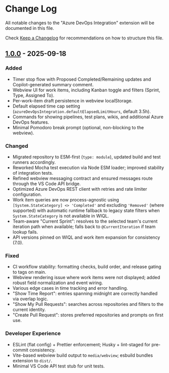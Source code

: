 # Change Log

All notable changes to the "Azure DevOps Integration" extension will be documented in this file.

Check [Keep a Changelog](http://keepachangelog.com/) for recommendations on how to structure this file.

## [1.0.0] - 2025-09-18

### Added

- Timer stop flow with Proposed Completed/Remaining updates and Copilot-generated summary comment.
- Webview UI for work items, including Kanban toggle and filters (Sprint, Type, Assigned To).
- Per-work-item draft persistence in webview localStorage.
- Default elapsed time cap setting (`azureDevOpsIntegration.defaultElapsedLimitHours`, default 3.5h).
- Commands for showing pipelines, test plans, wikis, and additional Azure DevOps features.
- Minimal Pomodoro break prompt (optional, non-blocking to the webview).

### Changed

- Migrated repository to ESM-first (`type: module`), updated build and test runners accordingly.
- Reworked Mocha test execution via Node ESM loader; improved stability of integration tests.
- Refined webview messaging contract and ensured messages route through the VS Code API bridge.
- Optimized Azure DevOps REST client with retries and rate limiter configuration.
- Work item queries are now process-agnostic using `[System.StateCategory] <> 'Completed'` and excluding `'Removed'` (where supported) with automatic runtime fallback to legacy state filters when `System.StateCategory` is not available in WIQL.
- Team-aware "Current Sprint": resolves to the selected team's current iteration path when available; falls back to `@CurrentIteration` if team lookup fails.
- API versions pinned on WIQL and work item expansion for consistency (7.0).

### Fixed

- CI workflow stability: formatting checks, build order, and release gating to tags on main.
- Webview rendering issue where work items were not displayed; added robust field normalization and event wiring.
- Various edge cases in time tracking and error handling.
- "Show Time Report": entries spanning midnight are correctly handled via overlap logic.
- "Show My Pull Requests": searches across repositories and filters to the current identity.
- "Create Pull Request": stores preferred repositories and prompts on first use.

### Developer Experience

- ESLint (flat config) + Prettier enforcement; Husky + lint-staged for pre-commit consistency.
- Vite-based webview build output to `media/webview`; esbuild bundles extension to `dist/`.
- Minimal VS Code API test stub for unit tests.

[1.0.0]: https://github.com/plures/AzureDevOps-Integration-Extension/releases/tag/v1.0.0
